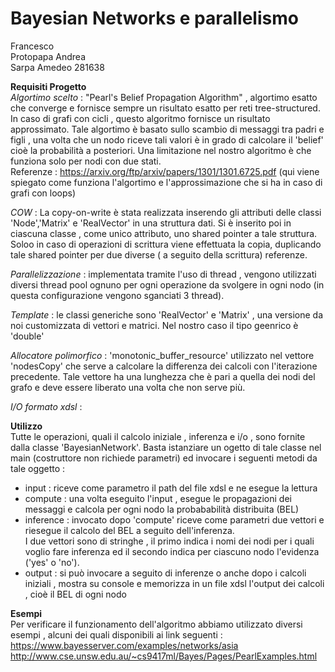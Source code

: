 # Bayesian Networks e parallelismo
Francesco
<br>Protopapa Andrea
<br>Sarpa Amedeo 281638

**Requisiti Progetto**
<br>*Algortimo scelto* : "Pearl's Belief Propagation Algorithm" , algortimo esatto  che converge e fornisce sempre un risultato esatto
per reti tree-structured. In caso di grafi con cicli , questo algoritmo fornisce un risultato approssimato.
Tale algortimo è basato sullo scambio di messaggi tra padri e figli , una volta che un nodo riceve tali valori è in grado di calcolare
il 'belief' cioè la probabilità a posteriori.
Una limitazione nel nostro algoritmo è che funziona solo per nodi con due stati.
<br> Referenze : https://arxiv.org/ftp/arxiv/papers/1301/1301.6725.pdf (qui viene spiegato come funziona l'algortimo e l'approssimazione che si ha in caso di grafi con loops)

*COW* : La copy-on-write è stata realizzata inserendo gli attributi delle classi 'Node','Matrix' e 'RealVector' in una struttura dati. Si è inserito poi in ciascuna classe , come unico attributo,
uno shared pointer a tale struttura. Soloo in caso di operazioni di scrittura  viene effettuata la copia, duplicando tale shared pointer per due diverse ( a seguito della scrittura) referenze.

*Parallelizzazione* : implementata tramite l'uso di thread , vengono utilizzati diversi thread pool ognuno per ogni operazione da svolgere in ogni nodo (in questa configurazione vengono sganciati 3 thread).

*Template* : le classi generiche sono 'RealVector' e 'Matrix' , una versione da noi customizzata di vettori e matrici. Nel nostro caso il tipo geenrico è 'double'

*Allocatore polimorfico* : 'monotonic_buffer_resource' utilizzato  nel vettore 'nodesCopy' che serve a calcolare la differenza dei calcoli con l'iterazione precedente. Tale vettore ha una lunghezza che è pari a quella dei nodi del grafo e deve essere liberato una volta che non serve più. 

*I/O formato xdsl* : 

**Utilizzo**
<br>Tutte le operazioni, quali il calcolo iniziale , inferenza e i/o , sono fornite dalla classe 'BayesianNetwork'.
Basta istanziare un ogetto di tale classe nel main (costruttore non richiede parametri) ed invocare i seguenti metodi da tale oggetto :
- input : riceve come parametro il path del file xdsl e ne esegue la lettura
- compute : una volta eseguito l'input , esegue le propagazioni dei messaggi e calcola per ogni nodo la probababilità distribuita (BEL)
- inference : invocato dopo 'compute' riceve come parametri due vettori e riesegue il calcolo del BEL a seguito dell'inferenza.<br>
I due vettori sono di stringhe , il primo indica i nomi dei nodi per i quali voglio fare inferenza ed il secondo indica per ciascuno nodo l'evidenza ('yes' o 'no').
- output : si può invocare a seguito di inferenze o anche dopo i calcoli iniziali , mostra su console e memorizza in un file xdsl l'output dei calcoli , cioè il BEL di ogni nodo

**Esempi**
<br>Per verificare il funzionamento dell'algoritmo abbiamo utilizzato diversi esempi , alcuni dei quali disponibili ai link seguenti :
https://www.bayesserver.com/examples/networks/asia
<br>http://www.cse.unsw.edu.au/~cs9417ml/Bayes/Pages/PearlExamples.html
